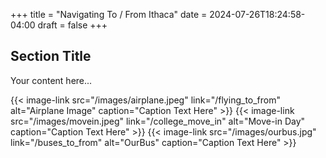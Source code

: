 +++
title = "Navigating To / From Ithaca"
date = 2024-07-26T18:24:58-04:00
draft = false
+++


## Section Title

Your content here...

{{< image-link src="/images/airplane.jpeg" link="/flying_to_from" alt="Airplane Image" caption="Caption Text Here" >}}
{{< image-link src="/images/movein.jpeg" link="/college_move_in" alt="Move-in Day" caption="Caption Text Here" >}}
{{< image-link src="/images/ourbus.jpg" link="/buses_to_from" alt="OurBus" caption="Caption Text Here" >}}

